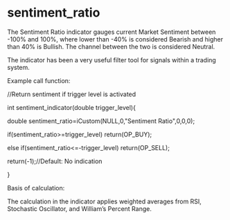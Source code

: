 # sentiment_ratio
The Sentiment Ratio indicator gauges current Market Sentiment between -100% and 100%, where lower than -40% is considered Bearish and higher than 40% is Bullish. The channel between the two is considered Neutral.

The indicator has been a very useful filter tool for signals within a trading system.

Example call function:

//Return sentiment if trigger level is activated

int sentiment_indicator(double trigger_level){

  double sentiment_ratio=iCustom(NULL,0,"Sentiment Ratio",0,0,0);

  if(sentiment_ratio>=trigger_level) return(OP_BUY);
  
  else if(sentiment_ratio<=-trigger_level) return(OP_SELL);
  
  return(-1);//Default: No indication

}

Basis of calculation:

The calculation in the indicator applies weighted averages from RSI, Stochastic Oscillator, and William’s Percent Range.
